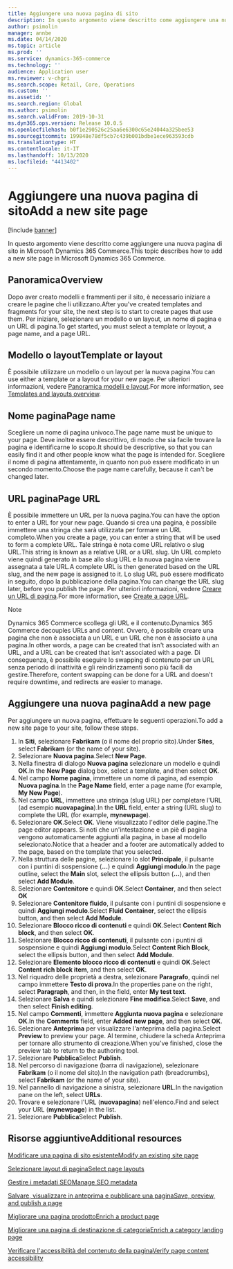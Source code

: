 ```yaml
---
title: Aggiungere una nuova pagina di sito
description: In questo argomento viene descritto come aggiungere una nuova pagina di sito in Microsoft Dynamics 365 Commerce.
author: psimolin
manager: annbe
ms.date: 04/14/2020
ms.topic: article
ms.prod: ''
ms.service: dynamics-365-commerce
ms.technology: ''
audience: Application user
ms.reviewer: v-chgri
ms.search.scope: Retail, Core, Operations
ms.custom: ''
ms.assetid: ''
ms.search.region: Global
ms.author: psimolin
ms.search.validFrom: 2019-10-31
ms.dyn365.ops.version: Release 10.0.5
ms.openlocfilehash: b0f1e290526c25aa6e6300c65e24044a325bee53
ms.sourcegitcommit: 199848e78df5cb7c439b001bdbe1ece963593cdb
ms.translationtype: HT
ms.contentlocale: it-IT
ms.lasthandoff: 10/13/2020
ms.locfileid: "4413402"
---
```

# <a name="add-a-new-site-page"></a><span data-ttu-id="e7206-103">Aggiungere una nuova pagina di sito</span><span class="sxs-lookup"><span data-stu-id="e7206-103">Add a new site page</span></span>


[!include [banner](includes/banner.md)]

<span data-ttu-id="e7206-104">In questo argomento viene descritto come aggiungere una nuova pagina di sito in Microsoft Dynamics 365 Commerce.</span><span class="sxs-lookup"><span data-stu-id="e7206-104">This topic describes how to add a new site page in Microsoft Dynamics 365 Commerce.</span></span>

## <a name="overview"></a><span data-ttu-id="e7206-105">Panoramica</span><span class="sxs-lookup"><span data-stu-id="e7206-105">Overview</span></span>

<span data-ttu-id="e7206-106">Dopo aver creato modelli e frammenti per il sito, è necessario iniziare a creare le pagine che li utilizzano.</span><span class="sxs-lookup"><span data-stu-id="e7206-106">After you've created templates and fragments for your site, the next step is to start to create pages that use them.</span></span> <span data-ttu-id="e7206-107">Per iniziare, selezionare un modello o un layout, un nome di pagina e un URL di pagina.</span><span class="sxs-lookup"><span data-stu-id="e7206-107">To get started, you must select a template or layout, a page name, and a page URL.</span></span>

## <a name="template-or-layout"></a><span data-ttu-id="e7206-108">Modello o layout</span><span class="sxs-lookup"><span data-stu-id="e7206-108">Template or layout</span></span>

<span data-ttu-id="e7206-109">È possibile utilizzare un modello o un layout per la nuova pagina.</span><span class="sxs-lookup"><span data-stu-id="e7206-109">You can use either a template or a layout for your new page.</span></span> <span data-ttu-id="e7206-110">Per ulteriori informazioni, vedere [Panoramica modelli e layout](templates-layouts-overview.md).</span><span class="sxs-lookup"><span data-stu-id="e7206-110">For more information, see [Templates and layouts overview](templates-layouts-overview.md).</span></span>

## <a name="page-name"></a><span data-ttu-id="e7206-111">Nome pagina</span><span class="sxs-lookup"><span data-stu-id="e7206-111">Page name</span></span>

<span data-ttu-id="e7206-112">Scegliere un nome di pagina univoco.</span><span class="sxs-lookup"><span data-stu-id="e7206-112">The page name must be unique to your page.</span></span> <span data-ttu-id="e7206-113">Deve inoltre essere descrittivo, di modo che sia facile trovare la pagina e identificarne lo scopo.</span><span class="sxs-lookup"><span data-stu-id="e7206-113">It should be descriptive, so that you can easily find it and other people know what the page is intended for.</span></span> <span data-ttu-id="e7206-114">Scegliere il nome di pagina attentamente, in quanto non può essere modificato in un secondo momento.</span><span class="sxs-lookup"><span data-stu-id="e7206-114">Choose the page name carefully, because it can't be changed later.</span></span>

## <a name="page-url"></a><span data-ttu-id="e7206-115">URL pagina</span><span class="sxs-lookup"><span data-stu-id="e7206-115">Page URL</span></span>

<span data-ttu-id="e7206-116">È possibile immettere un URL per la nuova pagina.</span><span class="sxs-lookup"><span data-stu-id="e7206-116">You can have the option to enter a URL for your new page.</span></span> <span data-ttu-id="e7206-117">Quando si crea una pagina, è possibile immettere una stringa che sarà utilizzata per formare un URL completo.</span><span class="sxs-lookup"><span data-stu-id="e7206-117">When you create a page, you can enter a string that will be used to form a complete URL.</span></span> <span data-ttu-id="e7206-118">Tale stringa è nota come URL relativo o slug URL.</span><span class="sxs-lookup"><span data-stu-id="e7206-118">This string is known as a relative URL or a URL slug.</span></span> <span data-ttu-id="e7206-119">Un URL completo viene quindi generato in base allo slug URL e la nuova pagina viene assegnata a tale URL.</span><span class="sxs-lookup"><span data-stu-id="e7206-119">A complete URL is then generated based on the URL slug, and the new page is assigned to it.</span></span> <span data-ttu-id="e7206-120">Lo slug URL può essere modificato in seguito, dopo la pubblicazione della pagina.</span><span class="sxs-lookup"><span data-stu-id="e7206-120">You can change the URL slug later, before you publish the page.</span></span> <span data-ttu-id="e7206-121">Per ulteriori informazioni, vedere [Creare un URL di pagina](create-page-URL.md).</span><span class="sxs-lookup"><span data-stu-id="e7206-121">For more information, see [Create a page URL](create-page-URL.md).</span></span>

> [!NOTE]
> <span data-ttu-id="e7206-122">Dynamics 365 Commerce scollega gli URL e il contenuto.</span><span class="sxs-lookup"><span data-stu-id="e7206-122">Dynamics 365 Commerce decouples URLs and content.</span></span> <span data-ttu-id="e7206-123">Ovvero, è possibile creare una pagina che non è associata a un URL e un URL che non è associato a una pagina.</span><span class="sxs-lookup"><span data-stu-id="e7206-123">In other words, a page can be created that isn't associated with an URL, and a URL can be created that isn't associated with a page.</span></span> <span data-ttu-id="e7206-124">Di conseguenza, è possibile eseguire lo swapping di contenuto per un URL senza periodo di inattività e gli reindirizzamenti sono più facili da gestire.</span><span class="sxs-lookup"><span data-stu-id="e7206-124">Therefore, content swapping can be done for a URL and doesn't require downtime, and redirects are easier to manage.</span></span>

## <a name="add-a-new-page"></a><span data-ttu-id="e7206-125">Aggiungere una nuova pagina</span><span class="sxs-lookup"><span data-stu-id="e7206-125">Add a new page</span></span>

<span data-ttu-id="e7206-126">Per aggiungere un nuova pagina, effettuare le seguenti operazioni.</span><span class="sxs-lookup"><span data-stu-id="e7206-126">To add a new site page to your site, follow these steps.</span></span>

1. <span data-ttu-id="e7206-127">In **Siti**, selezionare **Fabrikam** (o il nome del proprio sito).</span><span class="sxs-lookup"><span data-stu-id="e7206-127">Under **Sites**, select **Fabrikam** (or the name of your site).</span></span>
1. <span data-ttu-id="e7206-128">Selezionare **Nuova pagina**.</span><span class="sxs-lookup"><span data-stu-id="e7206-128">Select **New Page**.</span></span>
1. <span data-ttu-id="e7206-129">Nella finestra di dialogo **Nuova pagina** selezionare un modello e quindi **OK**.</span><span class="sxs-lookup"><span data-stu-id="e7206-129">In the **New Page** dialog box, select a template, and then select **OK**.</span></span>
1. <span data-ttu-id="e7206-130">Nel campo **Nome pagina**, immettere un nome di pagina, ad esempio **Nuova pagina**.</span><span class="sxs-lookup"><span data-stu-id="e7206-130">In the **Page Name** field, enter a page name (for example, **My New Page**).</span></span>
1. <span data-ttu-id="e7206-131">Nel campo **URL**, immettere una stringa (slug URL) per completare l'URL (ad esempio **nuovapagina**).</span><span class="sxs-lookup"><span data-stu-id="e7206-131">In the **URL** field, enter a string (URL slug) to complete the URL (for example, **mynewpage**).</span></span>
1. <span data-ttu-id="e7206-132">Selezionare **OK**.</span><span class="sxs-lookup"><span data-stu-id="e7206-132">Select **OK**.</span></span> <span data-ttu-id="e7206-133">Viene visualizzato l'editor delle pagine.</span><span class="sxs-lookup"><span data-stu-id="e7206-133">The page editor appears.</span></span> <span data-ttu-id="e7206-134">Si noti che un'intestazione e un piè di pagina vengono automaticamente aggiunti alla pagina, in base al modello selezionato.</span><span class="sxs-lookup"><span data-stu-id="e7206-134">Notice that a header and a footer are automatically added to the page, based on the template that you selected.</span></span>
1. <span data-ttu-id="e7206-135">Nella struttura delle pagine, selezionare lo slot **Principale**, il pulsante con i puntini di sospensione (**...**) e quindi **Aggiungi modulo**.</span><span class="sxs-lookup"><span data-stu-id="e7206-135">In the page outline, select the **Main** slot, select the ellipsis button (**...**), and then select **Add Module**.</span></span>
1. <span data-ttu-id="e7206-136">Selezionare **Contenitore** e quindi **OK**.</span><span class="sxs-lookup"><span data-stu-id="e7206-136">Select **Container**, and then select **OK**</span></span>
1. <span data-ttu-id="e7206-137">Selezionare **Contenitore fluido**, il pulsante con i puntini di sospensione e quindi **Aggiungi modulo**.</span><span class="sxs-lookup"><span data-stu-id="e7206-137">Select **Fluid Container**, select the ellipsis button, and then select **Add Module**.</span></span>
1. <span data-ttu-id="e7206-138">Selezionare **Blocco ricco di contenuti** e quindi **OK**.</span><span class="sxs-lookup"><span data-stu-id="e7206-138">Select **Content Rich block**, and then select **OK**.</span></span>
1. <span data-ttu-id="e7206-139">Selezionare **Blocco ricco di contenuti**, il pulsante con i puntini di sospensione e quindi **Aggiungi modulo**.</span><span class="sxs-lookup"><span data-stu-id="e7206-139">Select **Content Rich Block**, select the ellipsis button, and then select **Add Module**.</span></span>
1. <span data-ttu-id="e7206-140">Selezionare **Elemento blocco ricco di contenuti** e quindi **OK**.</span><span class="sxs-lookup"><span data-stu-id="e7206-140">Select **Content rich block item**, and then select **OK**.</span></span>
1. <span data-ttu-id="e7206-141">Nel riquadro delle proprietà a destra, selezionare **Paragrafo**, quindi nel campo immettere **Testo di prova**.</span><span class="sxs-lookup"><span data-stu-id="e7206-141">In the properties pane on the right, select **Paragraph**, and then, in the field, enter **My test text**.</span></span>
1. <span data-ttu-id="e7206-142">Selezionare **Salva** e quindi selezionare **Fine modifica**.</span><span class="sxs-lookup"><span data-stu-id="e7206-142">Select **Save**, and then select **Finish editing**.</span></span>
1. <span data-ttu-id="e7206-143">Nel campo **Commenti**, immettere **Aggiunta nuova pagina** e selezionare **OK**.</span><span class="sxs-lookup"><span data-stu-id="e7206-143">In the **Comments** field, enter **Added new page**, and then select **OK**.</span></span>
1. <span data-ttu-id="e7206-144">Selezionare **Anteprima** per visualizzare l'anteprima della pagina.</span><span class="sxs-lookup"><span data-stu-id="e7206-144">Select **Preview** to preview your page.</span></span> <span data-ttu-id="e7206-145">Al termine, chiudere la scheda Anteprima per tornare allo strumento di creazione.</span><span class="sxs-lookup"><span data-stu-id="e7206-145">When you've finished, close the preview tab to return to the authoring tool.</span></span>
1. <span data-ttu-id="e7206-146">Selezionare **Pubblica**</span><span class="sxs-lookup"><span data-stu-id="e7206-146">Select **Publish**.</span></span>
1. <span data-ttu-id="e7206-147">Nel percorso di navigazione (barra di navigazione), selezionare **Fabrikam** (o il nome del sito).</span><span class="sxs-lookup"><span data-stu-id="e7206-147">In the navigation path (breadcrumbs), select **Fabrikam** (or the name of your site).</span></span>
1. <span data-ttu-id="e7206-148">Nel pannello di navigazione a sinistra, selezionare **URL**.</span><span class="sxs-lookup"><span data-stu-id="e7206-148">In the navigation pane on the left, select **URLs**.</span></span>
1. <span data-ttu-id="e7206-149">Trovare e selezionare l'URL (**nuovapagina**) nell'elenco.</span><span class="sxs-lookup"><span data-stu-id="e7206-149">Find and select your URL (**mynewpage**) in the list.</span></span>
1. <span data-ttu-id="e7206-150">Selezionare **Pubblica**</span><span class="sxs-lookup"><span data-stu-id="e7206-150">Select **Publish**.</span></span>

## <a name="additional-resources"></a><span data-ttu-id="e7206-151">Risorse aggiuntive</span><span class="sxs-lookup"><span data-stu-id="e7206-151">Additional resources</span></span>

[<span data-ttu-id="e7206-152">Modificare una pagina di sito esistente</span><span class="sxs-lookup"><span data-stu-id="e7206-152">Modify an existing site page</span></span>](modify-existing-page.md)

[<span data-ttu-id="e7206-153">Selezionare layout di pagina</span><span class="sxs-lookup"><span data-stu-id="e7206-153">Select page layouts</span></span>](select-page-layouts.md)

[<span data-ttu-id="e7206-154">Gestire i metadati SEO</span><span class="sxs-lookup"><span data-stu-id="e7206-154">Manage SEO metadata</span></span>](manage-seo-metadata.md)

[<span data-ttu-id="e7206-155">Salvare, visualizzare in anteprima e pubblicare una pagina</span><span class="sxs-lookup"><span data-stu-id="e7206-155">Save, preview, and publish a page</span></span>](save-preview-publish-page.md)

[<span data-ttu-id="e7206-156">Migliorare una pagina prodotto</span><span class="sxs-lookup"><span data-stu-id="e7206-156">Enrich a product page</span></span>](enrich-product-page.md)

[<span data-ttu-id="e7206-157">Migliorare una pagina di destinazione di categoria</span><span class="sxs-lookup"><span data-stu-id="e7206-157">Enrich a category landing page</span></span>](enrich-category-page.md)

[<span data-ttu-id="e7206-158">Verificare l'accessibilità del contenuto della pagina</span><span class="sxs-lookup"><span data-stu-id="e7206-158">Verify page content accessibility</span></span>](verify-accessibility.md)

